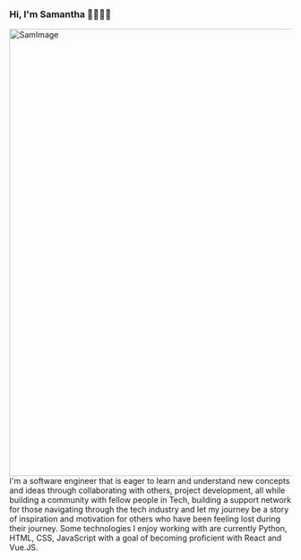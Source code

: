 ### Hi, I'm Samantha 👋👩🏾‍💻

<!--
**samsterpiece/samsterpiece** is a ✨ _special_ ✨ repository because its `README.md` (this file) appears on your GitHub profile.

Here are some ideas to get you started:

- 🔭 I’m currently working on ...
- 🌱 I’m currently learning ...
- 👯 I’m looking to collaborate on ...
- 🤔 I’m looking for help with ...
- 💬 Ask me about ...
- 📫 How to reach me: ...
- 😄 Pronouns: ...
- ⚡ Fun fact: ...
-->
<img width="800" alt="SamImage" src="https://user-images.githubusercontent.com/50347830/134624805-8d51c424-89a2-4add-be7c-dd7ea3eb61c5.png">
I'm a software engineer that is eager to learn and understand new concepts and ideas through collaborating with others, project development, all while building a community with fellow people in Tech, building a support network for those navigating through the tech industry and let my journey be a story of inspiration and motivation for others who have been feeling lost during their journey. Some technologies I enjoy working with are currently Python, HTML, CSS, JavaScript with a goal of becoming proficient with React and Vue.JS. 
